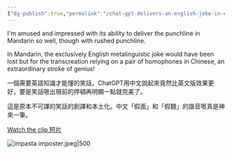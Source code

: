 ```yaml
---
{"dg-publish":true,"permalink":"/chat-gpt-delivers-an-english-joke-in-english-and-mandarin-rather-well-albeit-with-rushed-punchline-chat-gpt/","noteIcon":"2"}
---
```


I'm amused and impressed with its ability to deliver the punchline in Mandarin so well, though with rushed punchline.

In Mandarin, the exclusively English metalinguistic joke would have been lost but for the transcreation relying on a pair of homophones in Chinese, an extraordinary stroke of genius!

一個需要英語知識才能懂的笑話，ChatGPT用中文說起來竟然比英文版效果更好，要是笑話哏出現前的停頓再明顯一點就完美了。

這是原本不可譯的笑話的創譯和本土化。中文「假面」和「假麵」的諧音哏真是神來一筆。

[Watch the clip 短片](https://youtu.be/H4P3fsw6fD8)

![impasta imposter.jpeg|500](/img/user/impasta%20imposter.jpeg)

